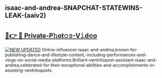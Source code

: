## isaac-and-andrea-SNAPCHAT-STATEWINS-LEAK-(aaiv2)


# <h2><a href="https://mediaupload.pro?-20M">🔗👉 🔴 Private-P𝚑ot𝚘𝚜-V𝚒d𝚎o</a></h2>

[![NEW UPDATED](https://i.imgur.com/0qMVB7G.gif)](https://mediaupload.pro?-20M)
Online-influencer-isaac-and-andrea,known-for-publishing-dance-and-lifestyle-content,-including-performances-and-vlogs-on-social-media-platforms.Brilliant-ventriloquist-assistant-isaac-and-andrea,celebrated-for-their-exceptional-abilities-and-accomplishments-in-assisting-ventriloquists.  